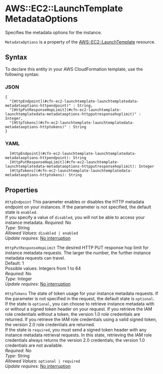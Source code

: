 # AWS::EC2::LaunchTemplate MetadataOptions<a name="aws-properties-ec2-launchtemplate-launchtemplatedata-metadataoptions"></a>

Specifies the metadata options for the instance\.

`MetadataOptions` is a property of the [AWS::EC2::LaunchTemplate](https://docs.aws.amazon.com/AWSCloudFormation/latest/UserGuide/aws-properties-ec2-instance.html) resource\.

## Syntax<a name="aws-properties-ec2-launchtemplate-launchtemplatedata-metadataoptions-syntax"></a>

To declare this entity in your AWS CloudFormation template, use the following syntax:

### JSON<a name="aws-properties-ec2-launchtemplate-launchtemplatedata-metadataoptions-syntax.json"></a>

```
{
  "[HttpEndpoint](#cfn-ec2-launchtemplate-launchtemplatedata-metadataoptions-httpendpoint)" : String,
  "[HttpPutResponseHopLimit](#cfn-ec2-launchtemplate-launchtemplatedata-metadataoptions-httpputresponsehoplimit)" : Integer,
  "[HttpTokens](#cfn-ec2-launchtemplate-launchtemplatedata-metadataoptions-httptokens)" : String
}
```

### YAML<a name="aws-properties-ec2-launchtemplate-launchtemplatedata-metadataoptions-syntax.yaml"></a>

```
  [HttpEndpoint](#cfn-ec2-launchtemplate-launchtemplatedata-metadataoptions-httpendpoint): String
  [HttpPutResponseHopLimit](#cfn-ec2-launchtemplate-launchtemplatedata-metadataoptions-httpputresponsehoplimit): Integer
  [HttpTokens](#cfn-ec2-launchtemplate-launchtemplatedata-metadataoptions-httptokens): String
```

## Properties<a name="aws-properties-ec2-launchtemplate-launchtemplatedata-metadataoptions-properties"></a>

`HttpEndpoint`  <a name="cfn-ec2-launchtemplate-launchtemplatedata-metadataoptions-httpendpoint"></a>
This parameter enables or disables the HTTP metadata endpoint on your instances\. If the parameter is not specified, the default state is `enabled`\.  
If you specify a value of `disabled`, you will not be able to access your instance metadata\. 
*Required*: No  
*Type*: String  
*Allowed Values*: `disabled | enabled`  
*Update requires*: [No interruption](https://docs.aws.amazon.com/AWSCloudFormation/latest/UserGuide/using-cfn-updating-stacks-update-behaviors.html#update-no-interrupt)

`HttpPutResponseHopLimit`  <a name="cfn-ec2-launchtemplate-launchtemplatedata-metadataoptions-httpputresponsehoplimit"></a>
The desired HTTP PUT response hop limit for instance metadata requests\. The larger the number, the further instance metadata requests can travel\.  
Default: 1  
Possible values: Integers from 1 to 64  
*Required*: No  
*Type*: Integer  
*Update requires*: [No interruption](https://docs.aws.amazon.com/AWSCloudFormation/latest/UserGuide/using-cfn-updating-stacks-update-behaviors.html#update-no-interrupt)

`HttpTokens`  <a name="cfn-ec2-launchtemplate-launchtemplatedata-metadataoptions-httptokens"></a>
The state of token usage for your instance metadata requests\. If the parameter is not specified in the request, the default state is `optional`\.  
If the state is `optional`, you can choose to retrieve instance metadata with or without a signed token header on your request\. If you retrieve the IAM role credentials without a token, the version 1\.0 role credentials are returned\. If you retrieve the IAM role credentials using a valid signed token, the version 2\.0 role credentials are returned\.  
If the state is `required`, you must send a signed token header with any instance metadata retrieval requests\. In this state, retrieving the IAM role credentials always returns the version 2\.0 credentials; the version 1\.0 credentials are not available\.  
*Required*: No  
*Type*: String  
*Allowed Values*: `optional | required`  
*Update requires*: [No interruption](https://docs.aws.amazon.com/AWSCloudFormation/latest/UserGuide/using-cfn-updating-stacks-update-behaviors.html#update-no-interrupt)